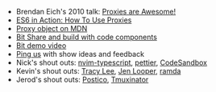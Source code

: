 -   Brendan Eich's 2010 talk: [Proxies are Awesome!](https://www.youtube.com/watch?v=sClk6aB_CPk)
-   [ES6 in Action: How To Use Proxies](https://www.sitepoint.com/es6-proxies/)
-   [Proxy object on MDN](https://developer.mozilla.org/en-US/docs/Web/JavaScript/Reference/Global_Objects/Proxy)
-   [Bit Share and build with code components](https://bitsrc.io/)
-   [Bit demo video](https://www.youtube.com/watch?v=P4Mk_hqR8dU)
-   [Ping us](https://github.com/thechangelog/ping) with show ideas and feedback
-   Nick's shout outs: [nvim-typescript](https://github.com/mhartington/nvim-typescript), [pettier](https://github.com/coleturner/pettier), [CodeSandbox](https://codesandbox.io/)
-   Kevin's shout outs: [Tracy Lee](https://twitter.com/ladyleet), [Jen Looper](https://twitter.com/jenlooper), [ramda](https://github.com/ramda/ramda)
-   Jerod's shout outs: [Postico](https://eggerapps.at/postico/), [Tmuxinator](https://github.com/tmuxinator/tmuxinator)